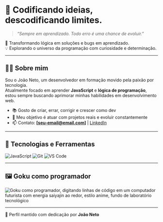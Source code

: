# 🧠 Codificando ideias, descodificando limites.

> *“Sempre em aprendizado. Todo erro é uma chance de evoluir.”*

🎯 Transformando lógica em soluções e bugs em aprendizado.  
💡 Explorando o universo da programação com curiosidade e determinação.

---

## 👨‍💻 Sobre mim

Sou o João Neto, um desenvolvedor em formação movido pela paixão por tecnologia.  
Atualmente focado em aprender **JavaScript** e **lógica de programação**, estou sempre buscando aprimorar minhas habilidades em desenvolvimento web.

- 📚 Gosto de criar, errar, corrigir e crescer como dev  
- 🚀 Meu objetivo é atuar com projetos reais e evoluir constantemente  
- 📫 Contato: **[seu-email@email.com]** | [LinkedIn](https://www.linkedin.com/in/seu-perfil)

---

## 🚀 Tecnologias e Ferramentas

![JavaScript](https://img.shields.io/badge/-JavaScript-F7DF1E?logo=javascript&logoColor=000&style=flat)
![Git](https://img.shields.io/badge/-Git-F05032?logo=git&logoColor=fff&style=flat)
![VS Code](https://img.shields.io/badge/-VS%20Code-007ACC?logo=visual-studio-code&logoColor=fff&style=flat)

---

## 🖼️ Goku como programador

![Goku como programador, digitando linhas de código em um computador futurista com energia saiyajin ao redor, estilo anime, fundo de laboratório tecnológico](https://via.placeholder.com/600x400.png?text=Goku+como+programador)

---

📌 Perfil mantido com dedicação por **João Neto**
